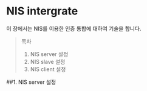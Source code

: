 # NIS intergrate

이 장에서는 NIS를 이용한 인증 통합에 대하여 기술을 합니다.

> 목차
> 1. NIS server 설정
> 2. NIS slave 설정
> 3. NIS client 설정

##1. NIS server 설정



